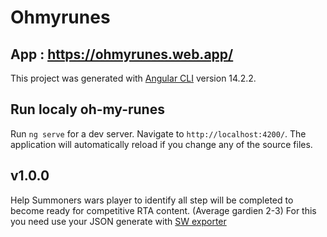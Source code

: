 # Ohmyrunes

App : https://ohmyrunes.web.app/
-----

This project was generated with [Angular CLI](https://github.com/angular/angular-cli) version 14.2.2.

## Run localy  oh-my-runes

Run `ng serve` for a dev server. Navigate to `http://localhost:4200/`. The application will automatically reload if you change any of the source files.

## v1.0.0

Help Summoners wars player to identify all step will be completed to become ready for competitive RTA content. (Average gardien 2-3)
For this you need use your JSON generate with [SW exporter](https://github.com/Xzandro/sw-exporter/releases)
